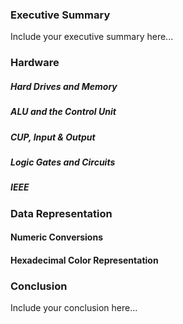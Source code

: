 ### Executive Summary 
Include your executive summary here...

### Hardware
##### Hard Drives and Memory
##### ALU and the Control Unit
##### CUP, Input & Output
##### Logic Gates and Circuits
##### IEEE

### Data Representation
#### Numeric Conversions
#### Hexadecimal Color Representation

### Conclusion
Include your conclusion here...
